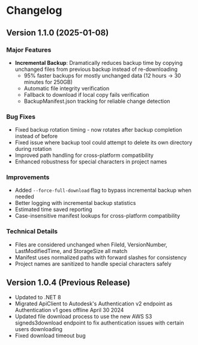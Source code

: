 # Changelog

## Version 1.1.0 (2025-01-08)

### Major Features
- **Incremental Backup**: Dramatically reduces backup time by copying unchanged files from previous backup instead of re-downloading
  - 95% faster backups for mostly unchanged data (12 hours → 30 minutes for 250GB)
  - Automatic file integrity verification
  - Fallback to download if local copy fails verification
  - BackupManifest.json tracking for reliable change detection

### Bug Fixes
- Fixed backup rotation timing - now rotates after backup completion instead of before
- Fixed issue where backup tool could attempt to delete its own directory during rotation
- Improved path handling for cross-platform compatibility
- Enhanced robustness for special characters in project names

### Improvements
- Added `--force-full-download` flag to bypass incremental backup when needed
- Better logging with incremental backup statistics
- Estimated time saved reporting
- Case-insensitive manifest lookups for cross-platform compatibility

### Technical Details
- Files are considered unchanged when FileId, VersionNumber, LastModifiedTime, and StorageSize all match
- Manifest uses normalized paths with forward slashes for consistency
- Project names are sanitized to handle special characters safely

## Version 1.0.4 (Previous Release)

- Updated to .NET 8
- Migrated ApiClient to Autodesk's Authentication v2 endpoint as Authentication v1 goes offline April 30 2024
- Updated file download process to use the new AWS S3 signeds3download endpoint to fix authentication issues with certain users downloading
- Fixed download timeout bug